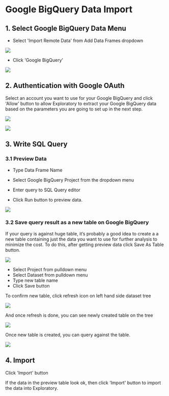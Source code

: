 # Google BigQuery Data Import

## 1. Select Google BigQuery Data Menu

- Select 'Import Remote Data' from Add Data Frames dropdown

![](images/import-remote-data-menu.png)

- Click 'Google BigQuery'

![](images/google-big-query-menu.png)

## 2. Authentication with Google OAuth

Select an account you want to use for your Google BigQuery and click 'Allow' button to allow Exploratory to extract your Google BigQuery data based on the parameters you are going to set up in the next step.

![](images/google-big-query-oauth.png)

![](images/google-big-query-allow.png)

## 3. Write SQL Query

### 3.1 Preview Data

- Type Data Frame Name

- Select Google BigQuery Project from the dropdown menu

- Enter query to SQL Query editor

- Click Run button to preview data.

![](images/google-big-query-preview.png)

### 3.2 Save query result as a new table on Google BigQuery 

If your query is against huge table, it’s probably a good idea to create a a new table containing just the data you want to use for further analysis to minimize the cost. To do this, after getting preview data click Save As Table button.

![](images/google-big-query-saveas-dialog.png)

- Select Project from pulldown menu
- Select Dataset from pulldown menu
- Type new table name 
- Click Save button

To confirm new table, click refresh icon on left hand side dataset tree

![](images/google-big-query-tree-refresh.png)
 
And once refresh is done, you can see newly created table on the tree

![](images/google-big-query-tree-refresh-after.png)

Once new table is created, you can query against the table.

![](images/google-big-query-after-saveas.png)


## 4. Import

Click 'Import' button

If the data in the preview table look ok, then click 'Import' button to import the data into Exploratory.
